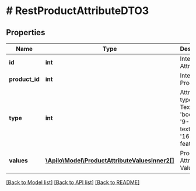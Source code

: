 # # RestProductAttributeDTO3

## Properties

Name | Type | Description | Notes
------------ | ------------- | ------------- | -------------
**id** | **int** | Internal Attribute ID |
**product_id** | **int** | Internal Product ID |
**type** | **int** | Attribute type (&#39;1-Text&#39;, 2-&#39;boolean&#39;, &#39;9-textarea&#39;, &#39;16-feature&#39;) | [optional]
**values** | [**\Apilo\Model\ProductAttributeValuesInner2[]**](ProductAttributeValuesInner2.md) | Product Attribute Values | [optional]

[[Back to Model list]](../../README.md#models) [[Back to API list]](../../README.md#endpoints) [[Back to README]](../../README.md)
